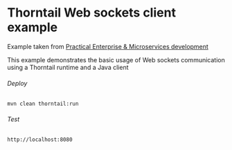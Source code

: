 Thorntail Web sockets client example
=====================================

Example taken from [Practical Enterprise & Microservices development](http://www.itbuzzpress.com/ebooks/java-ee-7-development-on-wildfly.html)

This example demonstrates the basic usage of Web sockets communication using a Thorntail runtime and a Java client

###### Deploy
```shell
mvn clean thorntail:run
```
###### Test
```shell
http://localhost:8080 
```
 
 
